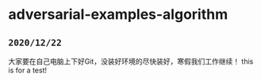 ﻿# adversarial-examples-algorithm
## `2020/12/22`
大家要在自己电脑上下好Git，没装好环境的尽快装好，寒假我们工作继续！
this is for a test!